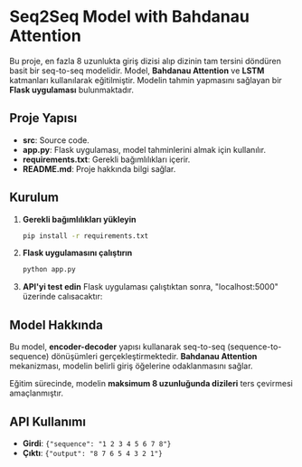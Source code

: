 # Seq2Seq Model with Bahdanau Attention

Bu proje, en fazla 8 uzunlukta giriş dizisi alıp dizinin tam tersini döndüren basit bir seq-to-seq modelidir. Model, **Bahdanau Attention** ve **LSTM** katmanları kullanılarak eğitilmiştir. Modelin tahmin yapmasını sağlayan bir **Flask uygulaması** bulunmaktadır.

## Proje Yapısı

- **src**: Source code.
- **app.py**: Flask uygulaması, model tahminlerini almak için kullanılır.
- **requirements.txt**: Gerekli bağımlılıkları içerir.
- **README.md**: Proje hakkında bilgi sağlar.

## Kurulum

1. **Gerekli bağımlılıkları yükleyin**

   ```sh
   pip install -r requirements.txt
   ```

2. **Flask uygulamasını çalıştırın**

   ```sh
   python app.py
   ```

3. **API'yi test edin**
   Flask uygulaması çalıştıktan sonra, "localhost:5000" üzerinde calısacaktır:


## Model Hakkında

Bu model, **encoder-decoder** yapısı kullanarak seq-to-seq (sequence-to-sequence) dönüşümleri gerçekleştirmektedir. **Bahdanau Attention** mekanizması, modelin belirli giriş öğelerine odaklanmasını sağlar.

Eğitim sürecinde, modelin **maksimum 8 uzunluğunda dizileri** ters çevirmesi amaçlanmıştır.

## API Kullanımı

- **Girdi**: `{"sequence": "1 2 3 4 5 6 7 8"}`
- **Çıktı**: `{"output": "8 7 6 5 4 3 2 1"}`



